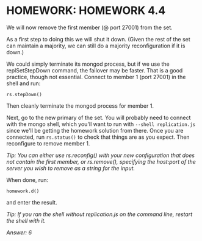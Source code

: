 # HOMEWORK: HOMEWORK 4.4
We will now remove the first member (@ port 27001) from the set.

As a first step to doing this we will shut it down.
(Given the rest of the set can maintain a majority, we can still do a majority reconfiguration if it is down.)

We could simply terminate its mongod process, but if we use the replSetStepDown command, the failover may be faster.
That is a good practice, though not essential.
Connect to member 1 (port 27001) in the shell and run:
```
rs.stepDown()
```

Then cleanly terminate the mongod process for member 1.

Next, go to the new primary of the set.
You will probably need to connect with the mongo shell, which you'll want to run with `--shell replication.js` since we'll be getting the homework solution from there.
Once you are connected, run `rs.status()` to check that things are as you expect.
Then reconfigure to remove member 1.

*Tip: You can either use rs.reconfig() with your new configuration that does not contain the first member, or rs.remove(), specifying the host:port of the server you wish to remove as a string for the input.*

When done, run:
```
homework.d()
```
and enter the result.

*Tip: If you ran the shell without replication.js on the command line, restart the shell with it.*

*Answer: 6*
